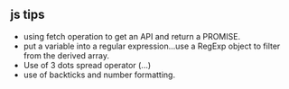 ## js tips
- using fetch operation to get an API and return a PROMISE.
- put a variable into a regular expression...use a RegExp object to filter from the derived array.
- Use of 3 dots spread operator (...)
- use of backticks and number formatting.
